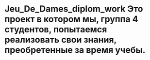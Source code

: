 # Jeu_De_Dames_diplom_work Это проект в котором мы, группа 4 студентов, попытаемся реализовать свои знания, преобретенные за время учебы.
